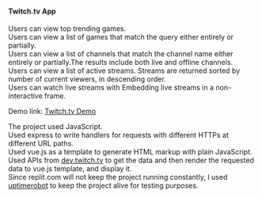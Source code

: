 <h4> Twitch.tv App </h4>

<p>
Users can view top trending games.<br>
Users can view a list of games that match the query either entirely or partially.<br>
Users can view a list of channels that match the channel name either entirely or partially.The results include both live and offline channels.<br>
Users can view a list of active streams. Streams are returned sorted by number of current viewers, in descending order.<br>
Users can watch live streams with Embedding live streams in a non-interactive frame.
</p>

Demo link:    <a href="https://tvdemo.htcs.repl.co/" target="_blank">Twitch.tv Demo</a>


The project used JavaScript.<br>
Used express to write handlers for requests with different HTTPs at different URL paths.<br>
Used vue.js as a template to generate HTML markup with plain JavaScript.<br>
Used APIs from <a href="https://dev.twitch.tv/docs/api/" target="_blank">dev.twitch.tv</a> to get the data and then render the requested data to vue.js template, and display it.<br>
Since replit.com will not keep the project running constantly, I used <a href="https://uptimerobot.com " target="_blank">uptimerobot</a> to keep the project alive for testing purposes.
</p>
